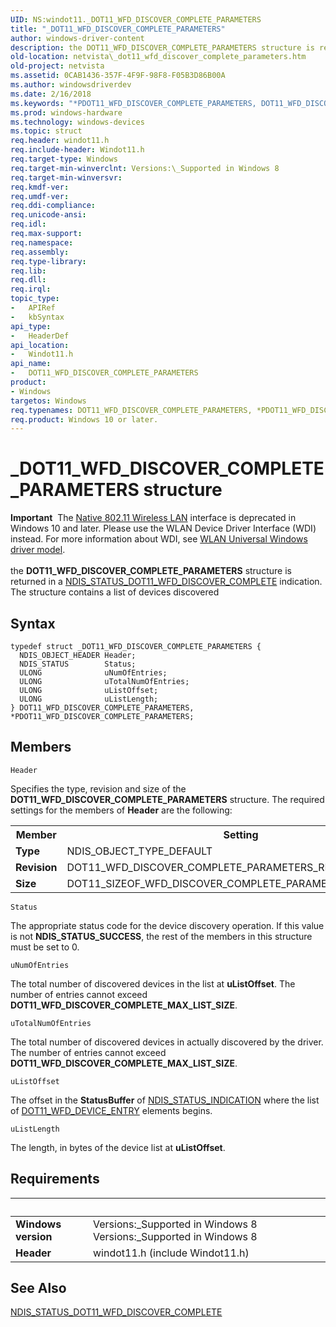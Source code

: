 ```yaml
---
UID: NS:windot11._DOT11_WFD_DISCOVER_COMPLETE_PARAMETERS
title: "_DOT11_WFD_DISCOVER_COMPLETE_PARAMETERS"
author: windows-driver-content
description: the DOT11_WFD_DISCOVER_COMPLETE_PARAMETERS structure is returned in a NDIS_STATUS_DOT11_WFD_DISCOVER_COMPLETE indication.
old-location: netvista\_dot11_wfd_discover_complete_parameters.htm
old-project: netvista
ms.assetid: 0CAB1436-357F-4F9F-98F8-F05B3D86B00A
ms.author: windowsdriverdev
ms.date: 2/16/2018
ms.keywords: "*PDOT11_WFD_DISCOVER_COMPLETE_PARAMETERS, DOT11_WFD_DISCOVER_COMPLETE_PARAMETERS, DOT11_WFD_DISCOVER_COMPLETE_PARAMETERS structure [Network Drivers Starting with Windows Vista], PDOT11_WFD_DISCOVER_COMPLETE_PARAMETERS, PDOT11_WFD_DISCOVER_COMPLETE_PARAMETERS structure pointer [Network Drivers Starting with Windows Vista], _DOT11_WFD_DISCOVER_COMPLETE_PARAMETERS, netvista._dot11_wfd_discover_complete_parameters, windot11/ DOT11_WFD_DISCOVER_COMPLETE_PARAMETERS, windot11/PDOT11_WFD_DISCOVER_COMPLETE_PARAMETERS"
ms.prod: windows-hardware
ms.technology: windows-devices
ms.topic: struct
req.header: windot11.h
req.include-header: Windot11.h
req.target-type: Windows
req.target-min-winverclnt: Versions:\_Supported in Windows 8
req.target-min-winversvr: 
req.kmdf-ver: 
req.umdf-ver: 
req.ddi-compliance: 
req.unicode-ansi: 
req.idl: 
req.max-support: 
req.namespace: 
req.assembly: 
req.type-library: 
req.lib: 
req.dll: 
req.irql: 
topic_type:
-	APIRef
-	kbSyntax
api_type:
-	HeaderDef
api_location:
-	Windot11.h
api_name:
-	DOT11_WFD_DISCOVER_COMPLETE_PARAMETERS
product:
- Windows
targetos: Windows
req.typenames: DOT11_WFD_DISCOVER_COMPLETE_PARAMETERS, *PDOT11_WFD_DISCOVER_COMPLETE_PARAMETERS
req.product: Windows 10 or later.
---
```


# _DOT11_WFD_DISCOVER_COMPLETE_PARAMETERS structure
<div class="alert"><b>Important</b>  The <a href="https://msdn.microsoft.com/library/windows/hardware/ff560689">Native 802.11 Wireless LAN</a> interface is deprecated in Windows 10 and later. Please use the WLAN Device Driver Interface (WDI) instead. For more information about WDI, see <a href="https://msdn.microsoft.com/6EF92E34-7BC9-465E-B05D-2BCB29165A18">WLAN Universal Windows driver model</a>.</div><div> </div>the <b>DOT11_WFD_DISCOVER_COMPLETE_PARAMETERS</b> structure is returned in a  <a href="https://msdn.microsoft.com/library/windows/hardware/hh451704">NDIS_STATUS_DOT11_WFD_DISCOVER_COMPLETE</a> indication. The structure contains a list of devices discovered

## Syntax
````
typedef struct _DOT11_WFD_DISCOVER_COMPLETE_PARAMETERS {
  NDIS_OBJECT_HEADER Header;
  NDIS_STATUS        Status;
  ULONG              uNumOfEntries;
  ULONG              uTotalNumOfEntries;
  ULONG              uListOffset;
  ULONG              uListLength;
} DOT11_WFD_DISCOVER_COMPLETE_PARAMETERS, *PDOT11_WFD_DISCOVER_COMPLETE_PARAMETERS;
````

## Members


`Header`

Specifies the type, revision and size of the <b>DOT11_WFD_DISCOVER_COMPLETE_PARAMETERS</b> structure. The required settings for the members of <b>Header</b> are the following:

<table>
<tr>
<th>Member</th>
<th>Setting</th>
</tr>
<tr>
<td><b>Type</b></td>
<td>NDIS_OBJECT_TYPE_DEFAULT</td>
</tr>
<tr>
<td><b>Revision</b></td>
<td>DOT11_WFD_DISCOVER_COMPLETE_PARAMETERS_REVISION_1</td>
</tr>
<tr>
<td><b>Size</b></td>
<td>DOT11_SIZEOF_WFD_DISCOVER_COMPLETE_PARAMETERS_REVISION_1</td>
</tr>
</table>

`Status`

The appropriate status code for the device discovery operation. If this value is not <b>NDIS_STATUS_SUCCESS</b>, the rest of the members in this structure must be set to 0.

`uNumOfEntries`

The total number of discovered devices in the list at <b>uListOffset</b>. The number of entries cannot exceed <b>DOT11_WFD_DISCOVER_COMPLETE_MAX_LIST_SIZE</b>.

`uTotalNumOfEntries`

The total number of discovered devices in actually discovered  by the driver. The number of entries cannot exceed <b>DOT11_WFD_DISCOVER_COMPLETE_MAX_LIST_SIZE</b>.

`uListOffset`

The offset in the <b>StatusBuffer</b> of <a href="..\ndis\ns-ndis-_ndis_status_indication.md">NDIS_STATUS_INDICATION</a> where the list of <a href="..\windot11\ns-windot11-_dot11_wfd_device_entry.md">DOT11_WFD_DEVICE_ENTRY</a> elements begins.

`uListLength`

The length, in bytes of the device list at <b>uListOffset</b>.


## Requirements
| &nbsp; | &nbsp; |
| ---- |:---- |
| **Windows version** | Versions:\_Supported in Windows 8 Versions:\_Supported in Windows 8 |
| **Header** | windot11.h (include Windot11.h) |

## See Also

<a href="https://msdn.microsoft.com/library/windows/hardware/hh451704">NDIS_STATUS_DOT11_WFD_DISCOVER_COMPLETE</a>